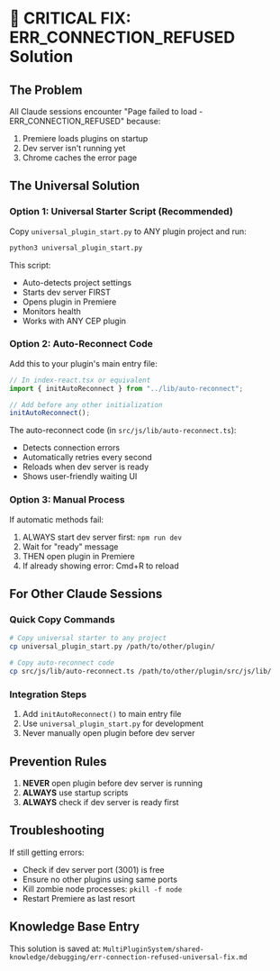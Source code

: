 # 🚨 CRITICAL FIX: ERR_CONNECTION_REFUSED Solution

## The Problem
All Claude sessions encounter "Page failed to load - ERR_CONNECTION_REFUSED" because:
1. Premiere loads plugins on startup
2. Dev server isn't running yet
3. Chrome caches the error page

## The Universal Solution

### Option 1: Universal Starter Script (Recommended)
Copy `universal_plugin_start.py` to ANY plugin project and run:
```bash
python3 universal_plugin_start.py
```

This script:
- Auto-detects project settings
- Starts dev server FIRST
- Opens plugin in Premiere
- Monitors health
- Works with ANY CEP plugin

### Option 2: Auto-Reconnect Code
Add this to your plugin's main entry file:

```typescript
// In index-react.tsx or equivalent
import { initAutoReconnect } from "../lib/auto-reconnect";

// Add before any other initialization
initAutoReconnect();
```

The auto-reconnect code (in `src/js/lib/auto-reconnect.ts`):
- Detects connection errors
- Automatically retries every second
- Reloads when dev server is ready
- Shows user-friendly waiting UI

### Option 3: Manual Process
If automatic methods fail:
1. ALWAYS start dev server first: `npm run dev`
2. Wait for "ready" message
3. THEN open plugin in Premiere
4. If already showing error: Cmd+R to reload

## For Other Claude Sessions

### Quick Copy Commands
```bash
# Copy universal starter to any project
cp universal_plugin_start.py /path/to/other/plugin/

# Copy auto-reconnect code
cp src/js/lib/auto-reconnect.ts /path/to/other/plugin/src/js/lib/
```

### Integration Steps
1. Add `initAutoReconnect()` to main entry file
2. Use `universal_plugin_start.py` for development
3. Never manually open plugin before dev server

## Prevention Rules
1. **NEVER** open plugin before dev server is running
2. **ALWAYS** use startup scripts
3. **ALWAYS** check if dev server is ready first

## Troubleshooting
If still getting errors:
- Check if dev server port (3001) is free
- Ensure no other plugins using same ports
- Kill zombie node processes: `pkill -f node`
- Restart Premiere as last resort

## Knowledge Base Entry
This solution is saved at:
`MultiPluginSystem/shared-knowledge/debugging/err-connection-refused-universal-fix.md`